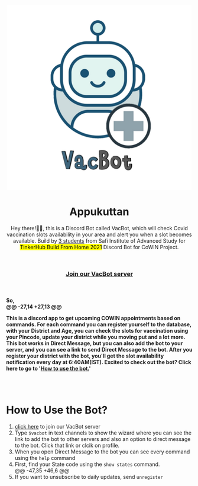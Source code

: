 <div align="center"><img src="https://raw.githubusercontent.com/aquibe/VacBot/main/assets/wlogo.png"  width="500em" ></div>

<h1 align="center">Appukuttan </h1>

<p align="center">Hey there!👋🏻, this is a Discord Bot called VacBot, which will check Covid vaccination slots availability in your area and alert you when a slot becomes available. Build by <a href="#team"> 3 students</a> from Safi Institute of Advanced Study for <mark>TinkerHub Build From Home 2021</mark> Discord Bot for CoWIN Project.</p>
<br>
<h3 align="center"><a href="#">Join our VacBot server</a></h3>

<br>
<h4>So,<br>
	@@ -27,14 +27,13 @@

<p>This is a discord app to get upcoming COWIN appointments based on commands. For each command you can register yourself to the database, with your District and Age, you can check the slots for vaccination using your Pincode, update your district while you moving put and a lot more. This bot works in Direct Message, but you can also add the bot to your server, and you can see a link to send Direct Message to the bot. After you register your district with the bot, you'll get the slot availability notification every day at 6:40AM(IST). Excited to check out the bot? Click here to go to '<a href="#use">How to use the bot.</a>'</p>




<br><br>
<h1 id="use">How to Use the Bot?</h1>

1. <a href="#">click here</a> to join our VacBot server<br>
2. Type <code>$vacbot</code> in text channels to show the wizard where you can see the link to add the bot to other servers and also an option to direct message to the bot. Click that link or clcik on profile.
3. When you open Direct Message to the bot you can see every command using the <code>help</code> command<br>
4. First, find your State code using the <code>show states</code> command.<br>
	@@ -47,35 +46,6 @@
11. If you want to unsubscribe to daily updates, send  <code>unregister</code>
